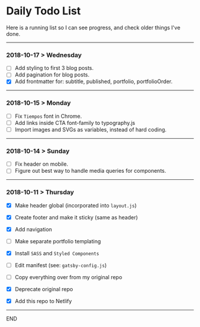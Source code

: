# Daily Todo List

Here is a running list so I can see progress, and check older things I've done.

---

### 2018-10-17 > Wednesday

- [ ] Add styling to first 3 blog posts.
- [ ] Add pagination for blog posts.
- [x] Add frontmatter for: subtitle, published, portfolio, portfolioOrder.

---

### 2018-10-15 > Monday

- [ ] Fix `Tiempos` font in Chrome.
- [ ] Add links inside CTA font-family to typography.js
- [ ] Import images and SVGs as variables, instead of hard coding.

---

### 2018-10-14 > Sunday

- [ ] Fix header on mobile.
- [ ] Figure out best way to handle media queries for components.

---

### 2018-10-11 > Thursday

- [x] Make header global (incorporated into `layout.js`)
- [x] Create footer and make it sticky (same as header)
- [x] Add navigation
- [ ] Make separate portfolio templating
- [x] Install `SASS` and `Styled Components`
- [ ] Edit manifest (see: `gatsby-config.js`)
- [ ] Copy everything over from my original repo
- [x] Deprecate original repo
- [x] Add this repo to Netlify


---

END
